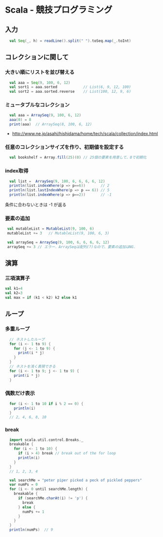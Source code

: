 # Scala - 競技プログラミング



## 入力

```scala
  val Seq(_, h) = readLine().split(" ").toSeq.map(_.toInt)
```

## コレクションに関して

### 大きい順にリストを並び替える

```scala
  val aaa = Seq(9, 100, 6, 12)
  val sort1 = aaa.sorted            // List(6, 9, 12, 100)
  val sort2 = aaa.sorted.reverse    // List(100, 12, 9, 6)
```

### ミュータブルなコレクション

```scala
  val aaa = ArraySeq(9, 100, 6, 12)
  aaa(0) = 8  
  print(aaa)  // ArraySeq(8, 100, 6, 12)
```

* http://www.ne.jp/asahi/hishidama/home/tech/scala/collection/index.html

### 任意のコレクションサイズを作り、初期値を設定する

```scala
  val bookshelf = Array.fill(25)(0) // 25個の要素を用意して、0で初期化
```


### index取得

```scala
  val list =  ArraySeq(9, 100, 6, 6, 6, 6, 12)
  println(list.indexWhere(p => p==6))       // 2
  println(list.lastIndexWhere(p => p == 6)) // 5  
  println(list.indexWhere(p => p==2))       // -1
```
条件に合わないときは -1 が返る


### 要素の追加

```scala
 val mutableList = MutableList(9, 100, 6)
 mutableList += 3   // MutableList(9, 100, 6, 3)
 
 val arraySeq = ArraySeq(9, 100, 6, 6, 6, 6, 12)
 arraySeq += 3 // エラー．ArraySeqは配列(?)なので、要素の追加はNG．  
```

## 演算

### 三項演算子

```scala
val k1=4 
val k2=3
val max = if (k1 < k2) k2 else k1

```

## ループ

### 多重ループ

```scala
  // ネストしたループ
  for (i <- 1 to 9) {
    for (j <- 1 to 9) {
      print(i * j)
    }
  }
  // ネストを浅く表現できる
  for (i <- 1 to 9; j <- 1 to 9) {
    print(i * j)
  }
```

### 偶数だけ表示

```scala
  for (i <- 1 to 10 if i % 2 == 0) {
    println(i)
  }
  // 2, 4, 6, 8, 10
```

### break


```scala
  import scala.util.control.Breaks._
  breakable {
    for (i <- 1 to 10) {
      if (i > 4) break // break out of the for loop
      println(i)
    }
  }
  // 1, 2, 3, 4
```

```scala
  val searchMe = "peter piper picked a peck of pickled peppers"
  var numPs = 0
  for (i <- 0 until searchMe.length) {
    breakable {
      if (searchMe.charAt(i) != 'p') {
        break
      } else {
        numPs += 1
      }
    }
  }
  println(numPs)  // 9
```
